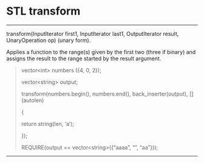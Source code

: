 # STL transform

---

transform\(InputIterator first1, InputIterator last1, OutputIterator result, UnaryOperation op\) \(unary form\).

Applies a function to the range\(s\) given by the first two \(three if binary\) and assigns the result to the range started by the result argument.

> vector&lt;int&gt; numbers \({4, 0, 2}\);
>
> vector&lt;string&gt; output;
>
> transform\(numbers.begin\(\), numbers.end\(\), back\_inserter\(output\), \[\]\(autolen\)
>
> {
>
>  return string\(len, ‘a’\);
>
> }\);
>
> REQUIRE\(output == vector&lt;string&gt;\({“aaaa”, “”, “aa”}\)\);

---

